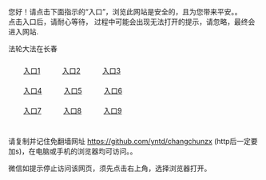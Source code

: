 您好！请点击下面指示的“入口”，浏览此网站是安全的，且为您带来平安。。 <br/>
点击入口后，请耐心等待， 过程中可能会出现无法打开的提示，请忽略，最终会进入网站. </br>

法轮大法在长春<br/>
<div style="padding:10px"><a style="margin:20px" target="_blank" href="https://d3w3oug3ivsl30.cloudfront.net/2Qpsp?yralp" id="ccLink1" rel="nofollow">入口1</a> <a target="_blank" style="margin:20px" href="https://dkjt2bxlk6s9d.cloudfront.net/2Qpsp?iumvc" id="ccLink2" rel="nofollow">入口2</a> <a style="margin:20px" target="_blank" href="https://d146ungpbo70m6.cloudfront.net/2Qpsp?mxumthdi" id="ccLink3" rel="nofollow">入口3</a></div>

<div style="padding:10px" ><a style="margin:20px" target="_blank" href="https://d3w3oug3ivsl30.cloudfront.net/2Qpsp?yralp" id="ccLink4" rel="nofollow">入口4</a> <a style="margin:20px" href="https://dkjt2bxlk6s9d.cloudfront.net/2Qpsp?iumvc" target="_blank" id="ccLink5" rel="nofollow">入口5</a> <a style="margin:20px" href="https://d146ungpbo70m6.cloudfront.net/2Qpsp?mxumthdi" target="_blank" id="ccLink6" rel="nofollow">入口6</a></div>

<div style="padding:10px"><a style="margin:20px" target="_blank" href="https://d3w3oug3ivsl30.cloudfront.net/2Qpsp?yralp" id="ccLink7" rel="nofollow">入口7</a> <a style="margin:20px" href="https://dkjt2bxlk6s9d.cloudfront.net/2Qpsp?iumvc" target="_blank" id="ccLink8" rel="nofollow">入口8</a> <a style="margin:20px" target="_blank" href="https://d146ungpbo70m6.cloudfront.net/2Qpsp?mxumthdi" id="ccLink9" rel="nofollow">入口9</a></div>

<br/>



请复制并记住免翻墙网址 https://github.com/yntd/changchunzx (http后一定要加s)，在电脑或手机的浏览器均可访问。。<br/>

微信如提示停止访问该网页，须先点击右上角，选择浏览器打开。
